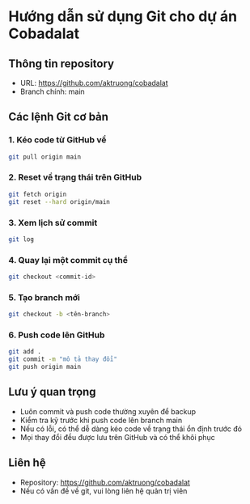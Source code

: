 # Hướng dẫn sử dụng Git cho dự án Cobadalat

## Thông tin repository
- URL: https://github.com/aktruong/cobadalat
- Branch chính: main

## Các lệnh Git cơ bản

### 1. Kéo code từ GitHub về
```bash
git pull origin main
```

### 2. Reset về trạng thái trên GitHub
```bash
git fetch origin
git reset --hard origin/main
```

### 3. Xem lịch sử commit
```bash
git log
```

### 4. Quay lại một commit cụ thể
```bash
git checkout <commit-id>
```

### 5. Tạo branch mới
```bash
git checkout -b <tên-branch>
```

### 6. Push code lên GitHub
```bash
git add .
git commit -m "mô tả thay đổi"
git push origin main
```

## Lưu ý quan trọng
- Luôn commit và push code thường xuyên để backup
- Kiểm tra kỹ trước khi push code lên branch main
- Nếu có lỗi, có thể dễ dàng kéo code về trạng thái ổn định trước đó
- Mọi thay đổi đều được lưu trên GitHub và có thể khôi phục

## Liên hệ
- Repository: https://github.com/aktruong/cobadalat
- Nếu có vấn đề về git, vui lòng liên hệ quản trị viên 